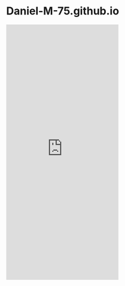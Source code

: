 # Daniel-M-75.github.io
<embed src= "https://venue360.online/juegos-de-prueba" style="with:1280px;height:680px;">
